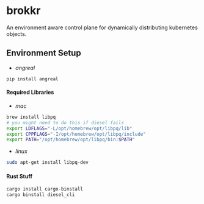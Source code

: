 # brokkr

An environment aware control plane for dynamically distributing kubernetes objects.

## Environment Setup

- _angreal_
```
pip install angreal
```

#### Required Libraries
- _mac_
```bash
brew install libpq
# you might need to do this if diesel fails
export LDFLAGS="-L/opt/homebrew/opt/libpq/lib"
export CPPFLAGS="-I/opt/homebrew/opt/libpq/include"
export PATH="/opt/homebrew/opt/libpq/bin:$PATH"
```

- _linux_
```bash
sudo apt-get install libpq-dev
```

#### Rust Stuff

```bash
cargo install cargo-binstall
cargo binstall diesel_cli
```
